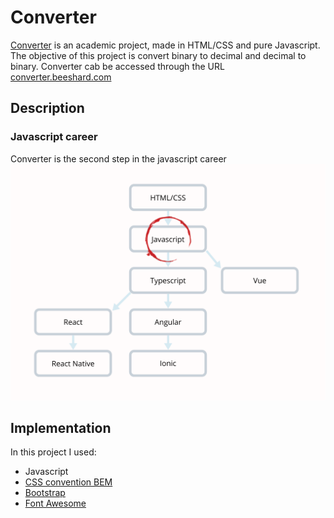 # Converter
[Converter](http://converter.beeshard.com) is an academic project, made in HTML/CSS and pure Javascript. 
The objective of this project is convert binary to decimal and decimal to binary.
Converter cab be accessed through the URL [converter.beeshard.com](http://converter.beeshard.com)


## Description


### Javascript career
Converter is the second step in the javascript career
![Image of Project](https://github.com/brunobbs2/converter/blob/master/assets/img/roadmap.png)

## Implementation
In this project I used:
* Javascript 
* [CSS convention BEM](http://getbem.com/introduction/)
* [Bootstrap](https://getbootstrap.com/) 
* [Font Awesome](https://fontawesome.com/)
